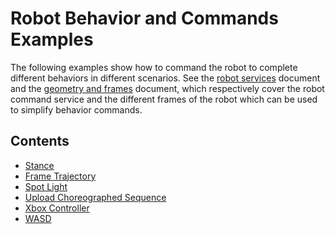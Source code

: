 <!--
Copyright (c) 2020 Boston Dynamics, Inc.  All rights reserved.

Downloading, reproducing, distributing or otherwise using the SDK Software
is subject to the terms and conditions of the Boston Dynamics Software
Development Kit License (20191101-BDSDK-SL).
-->

# Robot Behavior and Commands Examples

The following examples show how to command the robot to complete different behaviors in different scenarios. See the [robot services](../../../docs/concepts/robot_services.md) document and the [geometry and frames](../../../docs/concepts/geometry_and_frames.md) document, which respectively cover the robot command service and the different frames of the robot which can be used to simplify behavior commands.

## Contents

* [Stance](../stance/README.md)
* [Frame Trajectory](../frame_trajectory_command/README.md)
* [Spot Light](../spot_light/README.md)
* [Upload Choreographed Sequence](../upload_choreographed_sequence/README.md)
* [Xbox Controller](../xbox_controller/README.md)
* [WASD](../wasd/README.md)
